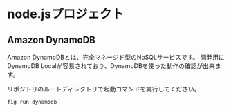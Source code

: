 # node.jsプロジェクト

## Amazon DynamoDB
Amazon DynamoDBとは、完全マネージド型のNoSQLサービスです。
開発用にDynamoDB Localが容易されており、DynamoDBを使った動作の確認が出来ます。

リポジトリのルートディレクトリで起動コマンドを実行してください。
```
fig run dynamodb
```

